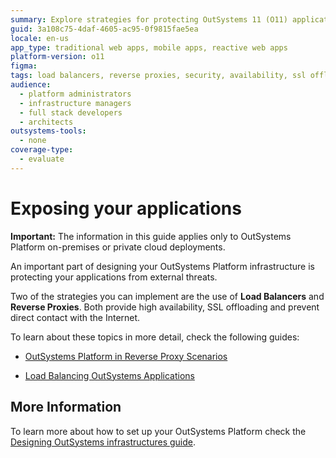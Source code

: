```yaml
---
summary: Explore strategies for protecting OutSystems 11 (O11) applications using load balancers and reverse proxies to enhance security and availability.
guid: 3a108c75-4daf-4605-ac95-0f9815fae5ea
locale: en-us
app_type: traditional web apps, mobile apps, reactive web apps
platform-version: o11
figma:
tags: load balancers, reverse proxies, security, availability, ssl offloading
audience:
  - platform administrators
  - infrastructure managers
  - full stack developers
  - architects
outsystems-tools:
  - none
coverage-type:
  - evaluate
---
```


# Exposing your applications

<div class="info" markdown="1">

**Important:** The information in this guide applies only to OutSystems Platform on-premises or private cloud deployments.

</div>

An important part of designing your OutSystems Platform infrastructure is protecting your applications from external threats.

Two of the strategies you can implement are the use of **Load Balancers** and **Reverse Proxies**. Both provide high availability, SSL offloading and prevent direct contact with the Internet.

To learn about these topics in more detail, check the following guides:

* [OutSystems Platform in Reverse Proxy Scenarios](https://success.outsystems.com/Documentation/How-to_Guides/Infrastructure/Using_OutSystems_in_Reverse_Proxy_Scenarios)

* [Load Balancing OutSystems Applications](https://success.outsystems.com/Support/Enterprise_Customers/Maintenance_and_Operations/Load_Balancing_OutSystems_Applications)

## More Information

To learn more about how to set up your OutSystems Platform check the [Designing OutSystems infrastructures guide](https://success.outsystems.com/Documentation/Best_Practices/Infrastructure_management/Designing_OutSystems_Infrastructures).
